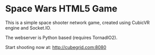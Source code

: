 Space Wars HTML5 Game
=====================

This is a simple space shooter network game, created using CubicVR engine and Socket.IO.

The webserver is Python based (requires TornadIO2).

Start shooting now at: http://cubegrid.com:8080
